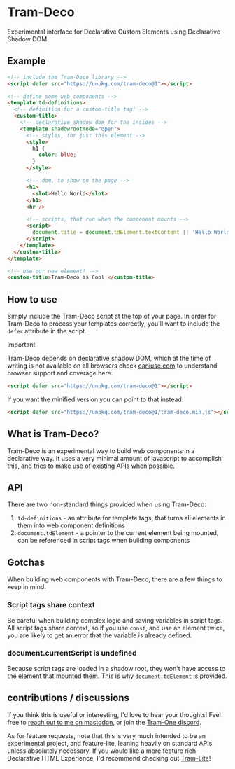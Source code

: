 # Tram-Deco

Experimental interface for Declarative Custom Elements using Declarative Shadow DOM

## Example

```html
<!-- include the Tram-Deco library -->
<script defer src="https://unpkg.com/tram-deco@1"></script>

<!-- define some web components -->
<template td-definitions>
  <!-- definition for a custom-title tag! -->
  <custom-title>
    <!-- declarative shadow dom for the insides -->
    <template shadowrootmode="open">
      <!-- styles, for just this element -->
      <style>
        h1 {
          color: blue;
        }
      </style>

      <!-- dom, to show on the page -->
      <h1>
        <slot>Hello World</slot>
      </h1>
      <hr />

      <!-- scripts, that run when the component mounts -->
      <script>
        document.title = document.tdElement.textContent || 'Hello World';
      </script>
    </template>
  </custom-title>
</template>

<!-- use our new element! -->
<custom-title>Tram-Deco is Cool!</custom-title>
```

## How to use

Simply include the Tram-Deco script at the top of your page. In order for Tram-Deco to process your templates correctly,
you'll want to include the `defer` attribute in the script.

> [!important]
>
> Tram-Deco depends on declarative shadow DOM, which at the time of writing is not available on all browsers check
> [caniuse.com](https://caniuse.com/declarative-shadow-dom) to understand browser support and coverage here.

```html
<script defer src="https://unpkg.com/tram-deco@1"></script>
```

If you want the minified version you can point to that instead:

```html
<script defer src="https://unpkg.com/tram-deco@1/tram-deco.min.js"></script>
```

## What is Tram-Deco?

Tram-Deco is an experimental way to build web components in a declarative way. It uses a very minimal amount of
javascript to accomplish this, and tries to make use of existing APIs when possible.

## API

There are two non-standard things provided when using Tram-Deco:

1. `td-definitions` - an attribute for template tags, that turns all elements in them into web component definitions
2. `document.tdElement` - a pointer to the current element being mounted, can be referenced in script tags when building
   components

## Gotchas

When building web components with Tram-Deco, there are a few things to keep in mind.

### Script tags share context

Be careful when building complex logic and saving variables in script tags. All script tags share context, so if you use
`const`, and use an element twice, you are likely to get an error that the variable is already defined.

### document.currentScript is undefined

Because script tags are loaded in a shadow root, they won't have access to the element that mounted them. This is why
`document.tdElement` is provided.

## contributions / discussions

If you think this is useful or interesting, I'd love to hear your thoughts! Feel free to
[reach out to me on mastodon](https://fosstodon.org/@jrjurman), or join the
[Tram-One discord](https://discord.gg/dpBXAQC).

As for feature requests, note that this is very much intended to be an experimental project, and feature-lite, leaning
heavily on standard APIs unless absolutely necessary. If you would like a more feature rich Declarative HTML Experience,
I'd recommend checking out [Tram-Lite](https://tram-one.io/tram-lite/)!
